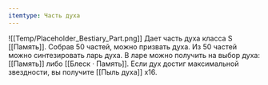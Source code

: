 ```yaml
---
itemtype: Часть духа
---
```

![[Temp/Placeholder_Bestiary_Part.png]]
Дает часть духа класса S [[Память]]. Собрав 50 частей, можно призвать духа. Из 50 частей можно синтезировать ларь духа. В ларе можно получить на выбор духа: [[Память]] либо [[Блеск · Память]]. Если дух достиг максимальной звездности, вы получите [[Пыль духа]] х16.
